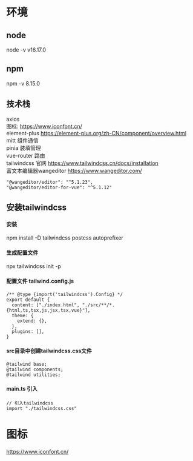 # 环境

## node

node -v
v16.17.0

## npm

npm -v
8.15.0

## 技术栈

axios  
图标: https://www.iconfont.cn/   
element-plus  https://element-plus.org/zh-CN/component/overview.html  
mitt 组件通信  
pinia 装填管理  
vue-router 路由  
tailwindcss 官网 https://www.tailwindcss.cn/docs/installation  
富文本编辑器wangeditor  https://www.wangeditor.com/ 
```
"@wangeditor/editor": "^5.1.23",
"@wangeditor/editor-for-vue": "^5.1.12"
```



## 安装tailwindcss
#### 安装
npm install -D tailwindcss postcss autoprefixer  
#### 生成配置文件 
npx tailwindcss init -p  
#### 配置文件 tailwind.config.js 
```
/** @type {import('tailwindcss').Config} */
export default {
  content: ["./index.html", "./src/**/*.{html,ts,tsx,js,jsx,tsx,vue}"],
  theme: {
    extend: {},
  },
  plugins: [],
}
```
#### src目录中创建tailwindcss.css文件
```
@tailwind base;
@tailwind components;
@tailwind utilities;
```

#### main.ts 引入 
```
// 引入tailwindcss
import "./tailwindcss.css"
```


# 图标
https://www.iconfont.cn/